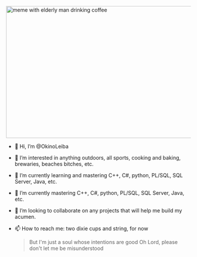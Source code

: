 <picture>
  <source media="(prefers-color-schema: dark)" srcset="https://images-na.ssl-images-amazon.com/images/S/compressed.photo.goodreads.com/books/1583391077i/52106483.jpg" height="360" width="1000">
  <source media="(perfers-color-schema: light)" srcset="https://i.pinimg.com/originals/6d/84/95/6d84956e50f2cfb910c695bea6913d01.jpg" height="360" width="1000">
  <img alt="meme with elderly man drinking coffee" src="https://i.pinimg.com/originals/ce/83/ef/ce83efd1f6f87a818d7677381b0afeae.jpg" height="360" width="1000">
 </picture>

- 👋 Hi, I’m @OkinoLeiba
- 👀 I’m interested in anything outdoors, all sports, cooking and baking, brewaries, beaches bitches, etc.
- 🌱 I’m currently learning and mastering C++, C#, python, PL/SQL, SQL Server, Java, etc.
- 🌱 I’m currently mastering C++, C#, python, PL/SQL, SQL Server, Java, etc.
- 💞️ I’m looking to collaborate on any projects that will help me build my acumen.
- 📫 How to reach me: two dixie cups and string, for now

  > But I'm just a soul whose intentions are good Oh Lord, please don't let me be misunderstood
